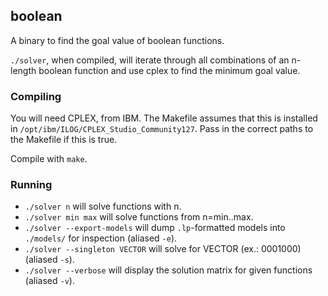 boolean
---

A binary to find the goal value of boolean functions.

`./solver`, when compiled, will iterate through all combinations
of an n-length boolean function and use cplex to find the minimum goal value.

### Compiling

You will need CPLEX, from IBM.
The Makefile assumes that this is installed in `/opt/ibm/ILOG/CPLEX_Studio_Community127`.
Pass in the correct paths to the Makefile if this is true.

Compile with `make`.

### Running

- `./solver n` will solve functions with n.
- `./solver min max` will solve functions from n=min..max.
- `./solver --export-models` will dump `.lp`-formatted models into `./models/` for inspection (aliased `-e`).
- `./solver --singleton VECTOR` will solve for VECTOR (ex.: 0001000) (aliased `-s`).
- `./solver --verbose` will display the solution matrix for given functions (aliased `-v`).
